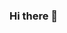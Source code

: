 ### Hi there 👋

<!--
**Coffee-Nerd/Coffee-Nerd** is a ✨ _special_ ✨ repository because its `README.md` (this file) appears on your GitHub profile.


<img align="center" src="/github-metrics.svg" alt="Metrics" width="400">
